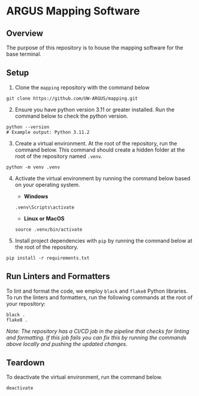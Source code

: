 # ARGUS Mapping Software

## Overview
The purpose of this repository is to house the mapping software for the base terminal.

## Setup
1. Clone the `mapping` repository with the command below

```
git clone https://github.com/UW-ARGUS/mapping.git
```

2. Ensure you have python version 3.11 or greater installed. Run the command below to check the python version.
```
python --version
# Example output: Python 3.11.2
```

3. Create a virtual environment. At the root of the repository, run the command below. This command should create a hidden folder at the root of the repository named `.venv`.
```
python -m venv .venv
```

4. Activate the virtual environment by running the command below based on your operating system.

    - **Windows**
    ```
    .venv\Scripts\activate
    ```
    - **Linux or MacOS**
    ```
    source .venv/bin/activate
    ```
5. Install project dependencies with `pip` by running the command below at the root of the repository.
```
pip install -r requirements.txt
```

## Run Linters and Formatters
To lint and format the code, we employ `black` and `flake8` Python libraries. To run the linters and formatters, run the following commands at the root of your repository:
```
black .
flake8 .
```

_Note: The repository has a CI/CD job in the pipeline that checks for linting and formatting. If this job fails you can fix this by running the commands above locally and pushing the updated changes._

## Teardown
To deactivate the virtual environment, run the command below.
```
deactivate
```
